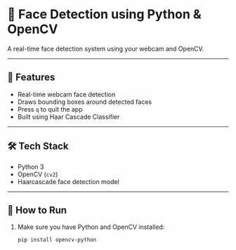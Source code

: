 # 🧠 Face Detection using Python & OpenCV

A real-time face detection system using your webcam and OpenCV.

---

## 📸 Features

- Real-time webcam face detection
- Draws bounding boxes around detected faces
- Press `q` to quit the app
- Built using Haar Cascade Classifier

---

## 🛠 Tech Stack

- Python 3
- OpenCV (`cv2`)
- Haarcascade face detection model

---

## 🚀 How to Run

1. Make sure you have Python and OpenCV installed:
   ```bash
   pip install opencv-python
